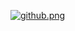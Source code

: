 [![github.png](https://i.postimg.cc/wTnYkQ13/Captura-de-pantalla-de-2023-06-07-13-09-49.png)](https://i.postimg.cc/wTnYkQ13/Captura-de-pantalla-de-2023-06-07-13-09-49.png)
